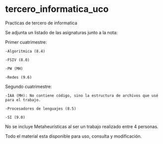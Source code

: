 # tercero_informatica_uco
Practicas de tercero de informatica

Se adjunta un listado de las asignaturas junto a la nota:

Primer cuatrimestre:

    -Algoritmica (8.4)
  
    -FSIV (8.0)
  
    -PW (MH)
  
    -Redes (9.6)
  
Segundo cuatrimestre:

    -IAA (MH): No contiene código, sino la estructura de archivos que usé para el trabajo.
  
    -Procesadores de lenguajes (8.5)
 
    -SI (9.0)
  
  
 No se incluye Metaheurísticas al ser un trabajo realizado entre 4 personas.
 
 Todo el material esta disponible para uso, consulta y modificación.
 
 
